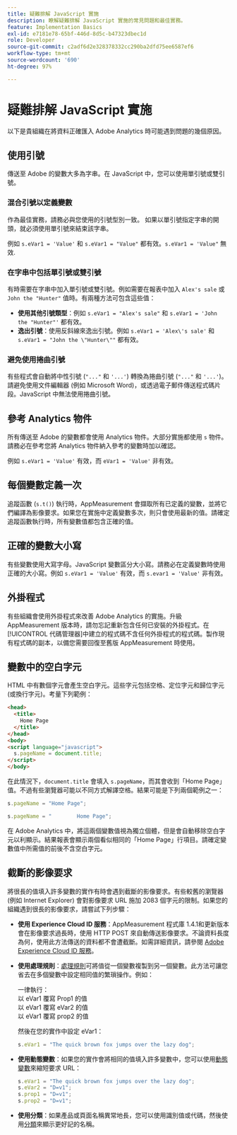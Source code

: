 ```yaml
---
title: 疑難排解 JavaScript 實施
description: 瞭解疑難排解 JavaScript 實施的常見問題和最佳實務。
feature: Implementation Basics
exl-id: e7181e78-65bf-446d-8d5c-b47323dbec1d
role: Developer
source-git-commit: c2adf6d2e328378332cc290ba2dfd75ee6587ef6
workflow-type: tm+mt
source-wordcount: '690'
ht-degree: 97%

---
```


# 疑難排解 JavaScript 實施

以下是貴組織在將資料正確匯入 Adobe Analytics 時可能遇到問題的幾個原因。

## 使用引號

傳送至 Adobe 的變數大多為字串。在 JavaScript 中，您可以使用單引號或雙引號。

### 混合引號以定義變數

作為最佳實務，請務必與您使用的引號型別一致。 如果以單引號指定字串的開頭，就必須使用單引號來結束該字串。

例如 `s.eVar1 = 'Value'` 和 `s.eVar1 = "Value"` 都有效。`s.eVar1 = 'Value"` 無效.

### 在字串中包括單引號或雙引號

有時需要在字串中加入單引號或雙引號。例如需要在報表中加入 `Alex's sale` 或 `John the "Hunter"` 值時。有兩種方法可包含這些值：

* **使用其他引號類型**：例如 `s.eVar1 = "Alex's sale"` 和 `s.eVar1 = 'John the "Hunter"'` 都有效。
* **逸出引號**：使用反斜線來逸出引號。例如 `s.eVar1 = 'Alex\'s sale'` 和 `s.eVar1 = "John the \"Hunter\""` 都有效。

### 避免使用捲曲引號

有些程式會自動將中性引號 (`"..."` 和 `'...'`) 轉換為捲曲引號 (`"..."` 和 `'...'`)。請避免使用文件編輯器 (例如 Microsoft Word)，或透過電子郵件傳送程式碼片段。JavaScript 中無法使用捲曲引號。

## 參考 Analytics 物件

所有傳送至 Adobe 的變數都會使用 Analytics 物件。大部分實施都使用 `s` 物件。請務必在參考您將 Analytics 物件納入參考的變數時加以確認。

例如 `s.eVar1 = 'Value'` 有效，而 `eVar1 = 'Value'` 非有效。

## 每個變數定義一次

追蹤函數 (`s.t()`) 執行時，AppMeasurement 會擷取所有已定義的變數，並將它們編譯為影像要求。如果您在實施中定義變數多次，則只會使用最新的值。請確定追蹤函數執行時，所有變數值都包含正確的值。

## 正確的變數大小寫

有些變數使用大寫字母。JavaScript 變數區分大小寫。請務必在定義變數時使用正確的大小寫。例如 `s.eVar1 = 'Value'` 有效，而 `s.evar1 = 'Value'` 非有效。

## 外掛程式

有些組織會使用外掛程式來改善 Adobe Analytics 的實施。升級 AppMeasurement 版本時，請勿忘記重新包含任何已安裝的外掛程式。在[!UICONTROL 代碼管理器]中建立的程式碼不含任何外掛程式的程式碼。製作現有程式碼的副本，以備您需要回復至舊版 AppMeasurement 時使用。

## 變數中的空白字元

HTML 中有數個字元會產生空白字元。這些字元包括空格、定位字元和歸位字元 (或換行字元)。考量下列範例：

```html
<head>
  <title>
    Home Page
  </title>
</head>
<body>
<script language="javascript">
  s.pageName = document.title;
</script>
</body>
```

在此情況下，`document.title` 會填入 `s.pageName`，而其會收到「Home Page」值。不過有些瀏覽器可能以不同方式解譯空格。結果可能是下列兩個範例之一：

```js
s.pageName = "Home Page";
```

```js
s.pageName = "        Home Page";
```

在 Adobe Analytics 中，將這兩個變數值視為獨立個體，但是會自動移除空白字元以利顯示。結果報表會顯示兩個看似相同的「Home Page」行項目。請確定變數值中所需值的前後不含空白字元。

## 截斷的影像要求

將很長的值填入許多變數的實作有時會遇到截斷的影像要求。有些較舊的瀏覽器 (例如 Internet Explorer) 會對影像要求 URL 施加 2083 個字元的限制。如果您的組織遇到很長的影像要求，請嘗試下列步驟：

* **使用 Experience Cloud ID 服務**：AppMeasurement 程式庫 1.4.1和更新版本會在影像要求過長時，使用 HTTP POST 來自動傳送影像要求。不論資料長度為何，使用此方法傳送的資料都不會遭截斷。如需詳細資訊，請參閱 [Adobe Experience Cloud ID 服務](https://experienceleague.adobe.com/docs/id-service/using/home.html?lang=zh-Hant)。
* **使用處理規則**：[處理規則](/help/admin/admin/c-manage-report-suites/c-edit-report-suites/general/processing-rules/pr-overview.md)可將值從一個變數複製到另一個變數。此方法可讓您省去在多個變數中設定相同值的繁瑣操作。例如：

  一律執行：<br>
以 eVar1 覆寫 Prop1 的值<br>
以 eVar1 覆寫 eVar2 的值<br>
以 eVar1 覆寫 prop2 的值<br>

  然後在您的實作中設定 eVar1：

  ```js
  s.eVar1 = "The quick brown fox jumps over the lazy dog";
  ```

* **使用動態變數**：如果您的實作會將相同的值填入許多變數中，您可以使用[動態變數](/help/implement/vars/page-vars/dynamic-variables.md)來縮短要求 URL：

  ```js
  s.eVar1 = "The quick brown fox jumps over the lazy dog";
  s.eVar2 = "D=v1";
  s.prop1 = "D=v1";
  s.prop2 = "D=v1";
  ```

* **使用分類**：如果產品或頁面名稱異常地長，您可以使用識別值或代碼，然後使用[分類](/help/components/classifications/classifications-overview.md)來顯示更好記的名稱。

